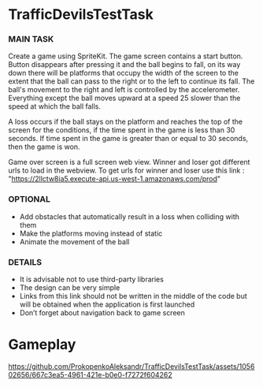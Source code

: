 # TrafficDevilsTestTask

### MAIN TASK

Create a game using SpriteKit. The game screen contains a start button. Button disappears after pressing it and the ball begins to fall, on its way down there will be platforms that occupy the width of the screen to the extent that the ball can pass to the right or to the left to continue its fall. The ball's movement to the right and left is controlled by the accelerometer.
Everything except the ball moves upward at a speed 25 slower than the speed at which the ball falls.

A loss occurs if the ball stays on the platform and reaches the top of the screen for the conditions, if the time spent in the game is less than 30 seconds. 
If time spent in the game is greater than or equal to 30 seconds, then the game is won.

Game over screen is a full screen web view. Winner and loser got different urls to load in the webview. To get urls for winner and loser use this link : "https://2llctw8ia5.execute-api.us-west-1.amazonaws.com/prod"

### OPTIONAL
* Add obstacles that automatically result in a loss when colliding with them
* Make the platforms moving instead of static
* Animate the movement of the ball

### DETAILS
* It is advisable not to use third-party libraries
* The design can be very simple
* Links from this link should not be written in the middle of the code but will be obtained when the application is first launched
* Don’t forget about navigation back to game screen

# Gameplay


https://github.com/ProkopenkoAleksandr/TrafficDevilsTestTask/assets/105602656/667c3ea5-4961-421e-b0e0-f7272f604262





